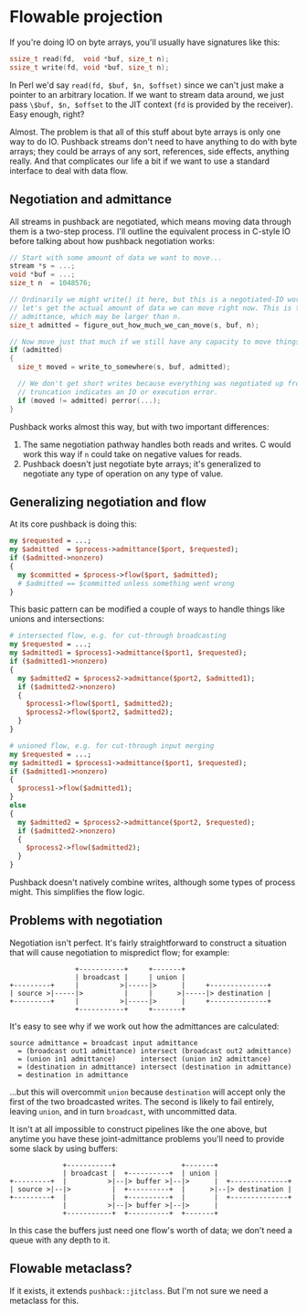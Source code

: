 # Flowable projection
If you're doing IO on byte arrays, you'll usually have signatures like this:

```c
ssize_t read(fd,  void *buf, size_t n);
ssize_t write(fd, void *buf, size_t n);
```

In Perl we'd say `read(fd, $buf, $n, $offset)` since we can't just make a
pointer to an arbitrary location. If we want to stream data around, we just pass
`\$buf, $n, $offset` to the JIT context (`fd` is provided by the receiver). Easy
enough, right?

Almost. The problem is that all of this stuff about byte arrays is only one way
to do IO. Pushback streams don't need to have anything to do with byte arrays;
they could be arrays of any sort, references, side effects, anything really. And
that complicates our life a bit if we want to use a standard interface to deal
with data flow.


## Negotiation and admittance
All streams in pushback are negotiated, which means moving data through them is
a two-step process. I'll outline the equivalent process in C-style IO before
talking about how pushback negotiation works:

```c
// Start with some amount of data we want to move...
stream *s = ...;
void *buf = ...;
size_t n  = 1048576;

// Ordinarily we might write() it here, but this is a negotiated-IO world so
// let's get the actual amount of data we can move right now. This is the stream
// admittance, which may be larger than n.
size_t admitted = figure_out_how_much_we_can_move(s, buf, n);

// Now move just that much if we still have any capacity to move things.
if (admitted)
{
  size_t moved = write_to_somewhere(s, buf, admitted);

  // We don't get short writes because everything was negotiated up front. Any
  // truncation indicates an IO or execution error.
  if (moved != admitted) perror(...);
}
```

Pushback works almost this way, but with two important differences:

1. The same negotiation pathway handles both reads and writes. C would work this
   way if `n` could take on negative values for reads.
2. Pushback doesn't just negotiate byte arrays; it's generalized to negotiate
   any type of operation on any type of value.


## Generalizing negotiation and flow
At its core pushback is doing this:

```pl
my $requested = ...;
my $admitted  = $process->admittance($port, $requested);
if ($admitted->nonzero)
{
  my $committed = $process->flow($port, $admitted);
  # $admitted == $committed unless something went wrong
}
```

This basic pattern can be modified a couple of ways to handle things like unions
and intersections:

```pl
# intersected flow, e.g. for cut-through broadcasting
my $requested = ...;
my $admitted1 = $process1->admittance($port1, $requested);
if ($admitted1->nonzero)
{
  my $admitted2 = $process2->admittance($port2, $admitted1);
  if ($admitted2->nonzero)
  {
    $process1->flow($port1, $admitted2);
    $process2->flow($port2, $admitted2);
  }
}
```

```pl
# unioned flow, e.g. for cut-through input merging
my $requested = ...;
my $admitted1 = $process1->admittance($port1, $requested);
if ($admitted1->nonzero)
{
  $process1->flow($admitted1);
}
else
{
  my $admitted2 = $process2->admittance($port2, $requested);
  if ($admitted2->nonzero)
  {
    $process2->flow($admitted2);
  }
}
```

Pushback doesn't natively combine writes, although some types of process might.
This simplifies the flow logic.


## Problems with negotiation
Negotiation isn't perfect. It's fairly straightforward to construct a situation
that will cause negotiation to mispredict flow; for example:

```
                +-----------+     +-------+
                | broadcast |     | union |
+---------+     |          >|-----|>      |     +--------------+
| source >|-----|>          |     |      >|-----|> destination |
+---------+     |          >|-----|>      |     +--------------+
                +-----------+     +-------+
```

It's easy to see why if we work out how the admittances are calculated:

```
source admittance = broadcast input admittance
  = (broadcast out1 admittance) intersect (broadcast out2 admittance)
  = (union in1 admittance)      intersect (union in2 admittance)
  = (destination in admittance) intersect (destination in admittance)
  = destination in admittance
```

...but this will overcommit `union` because `destination` will accept only the
first of the two broadcasted writes. The second is likely to fail entirely,
leaving `union`, and in turn `broadcast`, with uncommitted data.

It isn't at all impossible to construct pipelines like the one above, but
anytime you have these joint-admittance problems you'll need to provide some
slack by using buffers:

```
             +-----------+                +-------+
             | broadcast |  +----------+  | union |
+---------+  |          >|--|> buffer >|--|>      |  +--------------+
| source >|--|>          |  +----------+  |      >|--|> destination |
+---------+  |           |  +----------+  |       |  +--------------+
             |          >|--|> buffer >|--|>      |
             +-----------+  +----------+  +-------+
```

In this case the buffers just need one flow's worth of data; we don't need a
queue with any depth to it.


## Flowable metaclass?
If it exists, it extends `pushback::jitclass`. But I'm not sure we need a
metaclass for this.

